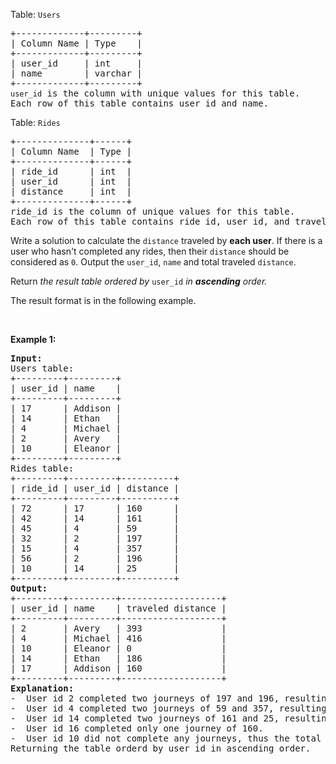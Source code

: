 <p>Table: <code><font face="monospace">Users</font></code></p>

<pre>
+-------------+---------+
| Column Name | Type    |
+-------------+---------+
| user_id     | int     |
| name        | varchar |
+-------------+---------+
<code>user_id</code> is the column with unique values for this table.
Each row of this table contains user id and name.
</pre>

<p>Table: <code>Rides</code></p>

<pre>
+--------------+------+
| Column Name  | Type |
+--------------+------+
| ride_id      | int  |
| user_id      | int  | 
| distance     | int  |
+--------------+------+
ride_id is the column of unique values for this table.
Each row of this table contains ride id, user id, and traveled distance.
</pre>

<p>Write a solution to calculate the <code>distance</code> traveled by <strong>each user</strong>. If there is a user&nbsp;who hasn&#39;t completed any rides, then their <code>distance</code> should be considered&nbsp;as <code>0</code>. Output the <code>user_id</code>, <code>name</code> and total traveled <code>distance</code>.</p>

<p>Return<em> the result table ordered by </em><code>user_id</code><em> in <strong>ascending</strong> order.</em></p>

<p>The&nbsp;result format is in the following example.</p>

<p>&nbsp;</p>
<p><strong class="example">Example 1:</strong></p>

<pre>
<strong>Input:</strong> 
Users table:
+---------+---------+
| user_id | name    |
+---------+---------+
| 17      | Addison |
| 14      | Ethan   |
| 4       | Michael |
| 2       | Avery   |
| 10      | Eleanor |
+---------+---------+
Rides table:
+---------+---------+----------+
| ride_id | user_id | distance |
+---------+---------+----------+
| 72      | 17      | 160      |
| 42      | 14      | 161      |
| 45      | 4       | 59       |
| 32      | 2       | 197      |
| 15      | 4       | 357      |
| 56      | 2       | 196      |
| 10      | 14      | 25       |
+---------+---------+----------+
<strong>Output:</strong> 
+---------+---------+-------------------+
| user_id | name    | traveled distance |
+---------+---------+-------------------+
| 2       | Avery   | 393               |
| 4       | Michael | 416               |
| 10      | Eleanor | 0                 |
| 14      | Ethan   | 186               |
| 17      | Addison | 160               |
+---------+---------+-------------------+
<strong>Explanation:</strong> 
-  User id 2 completed two journeys of 197 and 196, resulting in a combined travel distance of 393.
-  User id 4 completed two journeys of 59 and 357, resulting in a combined travel distance of 416.
-  User id 14 completed two journeys of 161 and 25, resulting in a combined travel distance of 186.
-  User id 16 completed only one journey of 160.
-  User id 10 did not complete any journeys, thus the total travel distance remains at 0.
Returning the table orderd by user_id in ascending order.</pre>
